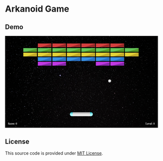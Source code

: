 # Arkanoid Game

## Demo

![Arkanoid Game](screenshot.png)

## License

This source code is provided under [MIT License](LICENSE).
